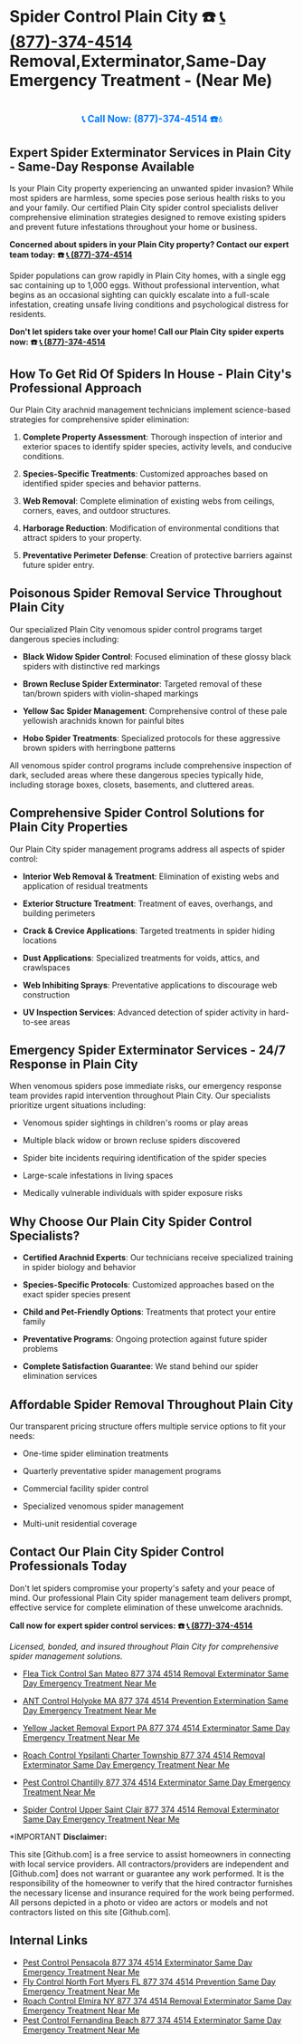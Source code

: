 # Spider Control Plain City ☎️ [📞 (877)-374-4514](https://pest-control-4514.netlify.app) Removal,Exterminator,Same-Day Emergency Treatment - (Near Me)
# 

<p align="center" style="font-size: 1.2em; font-weight: bold; margin: 20px 0;">
  <a href="https://pest-control-4514.netlify.app" target="_blank" style="color: #007BFF; text-decoration: none;">📞 Call Now: (877)-374-4514 ☎️💧</a>
</p>

## Expert Spider Exterminator Services in Plain City - Same-Day Response Available

Is your Plain City property experiencing an unwanted spider invasion? While most spiders are harmless, some species pose serious health risks to you and your family. Our certified Plain City spider control specialists deliver comprehensive elimination strategies designed to remove existing spiders and prevent future infestations throughout your home or business.

**Concerned about spiders in your Plain City property? Contact our expert team today: ☎️ [📞 (877)-374-4514](https://pest-control-4514.netlify.app)**

Spider populations can grow rapidly in Plain City homes, with a single egg sac containing up to 1,000 eggs. Without professional intervention, what begins as an occasional sighting can quickly escalate into a full-scale infestation, creating unsafe living conditions and psychological distress for residents.

**Don't let spiders take over your home! Call our Plain City spider experts now: ☎️ [📞 (877)-374-4514](https://pest-control-4514.netlify.app)**

## How To Get Rid Of Spiders In House - Plain City's Professional Approach

Our Plain City arachnid management technicians implement science-based strategies for comprehensive spider elimination:

1. **Complete Property Assessment**: Thorough inspection of interior and exterior spaces to identify spider species, activity levels, and conducive conditions.

2. **Species-Specific Treatments**: Customized approaches based on identified spider species and behavior patterns.

3. **Web Removal**: Complete elimination of existing webs from ceilings, corners, eaves, and outdoor structures.

4. **Harborage Reduction**: Modification of environmental conditions that attract spiders to your property.

5. **Preventative Perimeter Defense**: Creation of protective barriers against future spider entry.

## Poisonous Spider Removal Service Throughout Plain City

Our specialized Plain City venomous spider control programs target dangerous species including:

- **Black Widow Spider Control**: Focused elimination of these glossy black spiders with distinctive red markings

- **Brown Recluse Spider Exterminator**: Targeted removal of these tan/brown spiders with violin-shaped markings

- **Yellow Sac Spider Management**: Comprehensive control of these pale yellowish arachnids known for painful bites

- **Hobo Spider Treatments**: Specialized protocols for these aggressive brown spiders with herringbone patterns

All venomous spider control programs include comprehensive inspection of dark, secluded areas where these dangerous species typically hide, including storage boxes, closets, basements, and cluttered areas.

## Comprehensive Spider Control Solutions for Plain City Properties

Our Plain City spider management programs address all aspects of spider control:

- **Interior Web Removal & Treatment**: Elimination of existing webs and application of residual treatments

- **Exterior Structure Treatment**: Treatment of eaves, overhangs, and building perimeters

- **Crack & Crevice Applications**: Targeted treatments in spider hiding locations

- **Dust Applications**: Specialized treatments for voids, attics, and crawlspaces

- **Web Inhibiting Sprays**: Preventative applications to discourage web construction

- **UV Inspection Services**: Advanced detection of spider activity in hard-to-see areas

## Emergency Spider Exterminator Services - 24/7 Response in Plain City

When venomous spiders pose immediate risks, our emergency response team provides rapid intervention throughout Plain City. Our specialists prioritize urgent situations including:

- Venomous spider sightings in children's rooms or play areas

- Multiple black widow or brown recluse spiders discovered

- Spider bite incidents requiring identification of the spider species

- Large-scale infestations in living spaces

- Medically vulnerable individuals with spider exposure risks

## Why Choose Our Plain City Spider Control Specialists?

- **Certified Arachnid Experts**: Our technicians receive specialized training in spider biology and behavior

- **Species-Specific Protocols**: Customized approaches based on the exact spider species present

- **Child and Pet-Friendly Options**: Treatments that protect your entire family

- **Preventative Programs**: Ongoing protection against future spider problems

- **Complete Satisfaction Guarantee**: We stand behind our spider elimination services

## Affordable Spider Removal Throughout Plain City

Our transparent pricing structure offers multiple service options to fit your needs:

- One-time spider elimination treatments

- Quarterly preventative spider management programs

- Commercial facility spider control

- Specialized venomous spider management

- Multi-unit residential coverage

## Contact Our Plain City Spider Control Professionals Today

Don't let spiders compromise your property's safety and your peace of mind. Our professional Plain City spider management team delivers prompt, effective service for complete elimination of these unwelcome arachnids.

**Call now for expert spider control services: ☎️ [📞 (877)-374-4514](https://pest-control-4514.netlify.app)**

*Licensed, bonded, and insured throughout Plain City for comprehensive spider management solutions.*


- [Flea Tick Control San Mateo 877 374 4514 Removal Exterminator Same Day Emergency Treatment Near Me](https://github.com/allyoucaneatsushiin/plumbing-texas/blob/main/Flea-Tick-Control-San-Mateo-877-374-4514-Removal-Exterminator-Same-Day-Emergency-Treatment-Near-Me.md)
- [ANT Control Holyoke MA 877 374 4514 Prevention Extermination Same Day Emergency Treatment Near Me](https://github.com/allyoucaneatsushiin/plumbing-texas/blob/main/ANT-Control-Holyoke-MA-877-374-4514-Prevention-Extermination-Same-Day-Emergency-Treatment-Near-Me.md)
- [Yellow Jacket Removal Export PA 877 374 4514 Exterminator Same Day Emergency Treatment Near Me](https://github.com/allyoucaneatsushiin/plumbing-texas/blob/main/Yellow-Jacket-Removal-Export-PA-877-374-4514-Exterminator-Same-Day-Emergency-Treatment-Near-Me.md)


- [Roach Control Ypsilanti Charter Township 877 374 4514 Removal Exterminator Same Day Emergency Treatment Near Me](https://github.com/allyoucaneatsushiin/plumbing-texas/blob/main/Roach-Control-Ypsilanti-Charter-Township-877-374-4514-Removal-Exterminator-Same-Day-Emergency-Treatment-Near-Me.md)
- [Pest Control Chantilly 877 374 4514 Exterminator Same Day Emergency Treatment Near Me](https://github.com/allyoucaneatsushiin/plumbing-texas/blob/main/Pest-Control-Chantilly-877-374-4514-Exterminator-Same-Day-Emergency-Treatment-Near-Me.md)
- [Spider Control Upper Saint Clair 877 374 4514 Removal Exterminator Same Day Emergency Treatment Near Me](https://github.com/allyoucaneatsushiin/plumbing-texas/blob/main/Spider-Control-Upper-Saint-Clair-877-374-4514-Removal-Exterminator-Same-Day-Emergency-Treatment-Near-Me.md)


*IMPORTANT **Disclaimer:**  

This site [Github.com] is a free service to assist homeowners in connecting with local service providers. All contractors/providers are independent and [Github.com] does not warrant or guarantee any work performed. It is the responsibility of the homeowner to verify that the hired contractor furnishes the necessary license and insurance required for the work being performed. All persons depicted in a photo or video are actors or models and not contractors listed on this site [Github.com].


## Internal Links
- [Pest Control Pensacola 877 374 4514 Exterminator Same Day Emergency Treatment Near Me](https://github.com/allyoucaneatsushiin/plumbing-texas/blob/main/Pest-Control-Pensacola-877-374-4514-Exterminator-Same-Day-Emergency-Treatment-Near-Me.md)
- [Fly Control North Fort Myers FL 877 374 4514 Prevention Same Day Emergency Treatment Near Me](https://github.com/allyoucaneatsushiin/plumbing-texas/blob/main/Fly-Control-North-Fort-Myers-FL-877-374-4514-Prevention-Same-Day-Emergency-Treatment-Near-Me.md)
- [Roach Control Elmira NY 877 374 4514 Removal Exterminator Same Day Emergency Treatment Near Me](https://github.com/allyoucaneatsushiin/plumbing-texas/blob/main/Roach-Control-Elmira-NY-877-374-4514-Removal-Exterminator-Same-Day-Emergency-Treatment-Near-Me.md)
- [Pest Control Fernandina Beach 877 374 4514 Exterminator Same Day Emergency Treatment Near Me](https://github.com/allyoucaneatsushiin/plumbing-texas/blob/main/Pest-Control-Fernandina-Beach-877-374-4514-Exterminator-Same-Day-Emergency-Treatment-Near-Me.md)
